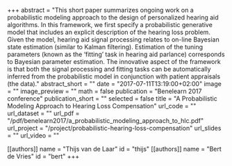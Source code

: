 +++
abstract = "This short paper summarizes ongoing work on a probabilistic modeling approach to the design of personalized hearing aid algorithms. In this framework, we first specify a probabilistic generative model that includes an explicit description of the hearing loss problem. Given the model, hearing aid signal processing relates to on-line Bayesian state estimation (similar to Kalman filtering). Estimation of the tuning parameters (known as the ‘fitting’ task in hearing aid parlance) corresponds to Bayesian parameter estimation. The innovative aspect of the framework is that both the signal processing and fitting tasks can be automatically inferred from the probabilistic model in conjunction with patient appraisals (the data)."
abstract_short = ""
date = "2017-07-11T13:19:00+02:00"
image = ""
image_preview = ""
math = false
publication = "Benelearn 2017 conference"
publication_short = ""
selected = false
title = "A Probabilistic Modeling Approach to Hearing Loss Compensation"
url_code = ""
url_dataset = ""
url_pdf = "/pdf/benelearn2017/a_probabilistic_modeling_approach_to_hlc.pdf"
url_project = "/project/probabilistic-hearing-loss-compensation"
url_slides = ""
url_video = ""

[[authors]]
    name = "Thijs van de Laar"
    id = "thijs"
[[authors]]
    name = "Bert de Vries"
    id = "bert"
+++
